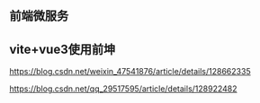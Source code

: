 ## 前端微服务

## vite+vue3使用前坤
https://blog.csdn.net/weixin_47541876/article/details/128662335

https://blog.csdn.net/qq_29517595/article/details/128922482